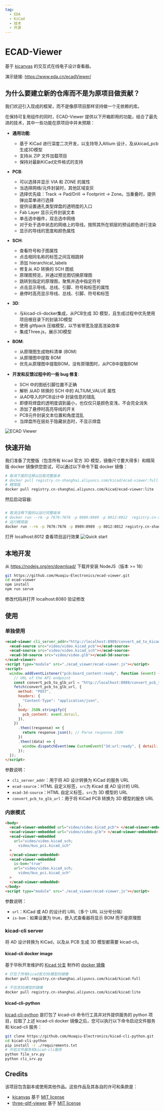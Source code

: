 ```yaml
---
tag:
  - EDA
  - KiCad
  - 技术
  - 开源
---
```


# ECAD-Viewer

基于 [kicanvas](https://github.com/theacodes/kicanvas) 的交互式在线电子设计查看器。

演示链接: https://www.eda.cn/ecadViewer/

## 为什么要建立新的仓库而不是为原项目做贡献？

我们欢迎引入现成的框架，而不是像原项目那样坚持做一个无依赖的库。

在保持可复用组件的同时，ECAD-Viewer 提供以下开箱即用的功能，结合了最先进的技术，其中一些功能在原项目中并未预期：

-   **通用功能**:

    -   基于 KiCad 进行深度二次开发，以支持导入Altium 设计，及从kicad_pcb生成3D模型
    -   支持从 ZIP 文件加载项目
    -   保持对最新KiCad文件格式的支持

-   **PCB**:

    -   可以选择并显示 VIA 和 ZONE 的属性
    -   当选择网络/元件封装时，其他区域变灰
    -   选择优先级：Track -> Pad/Drill -> Footprint -> Zone。当重叠时，提供弹出菜单进行选择
    -   提供设置通孔类型焊盘的透明度的入口
    -   Fab Layer 显示元件封装文本
    -   单击选中器件，双击选中网络
    -   对于处于选中状态的网络上的导线，按照其所在铜层的预设颜色进行渲染
    -   显示的导线的宽度和颜色属性

-   **SCH**:

    -   查看符号和子图属性
    -   点击相同名称的标签之间互相跳转
    -   添加 hierarchical_labels
    -   修复从 AD 转换的 SCH 图纸
    -   原理图预览，并通过预览图切换原理图
    -   跳转到指定的原理图，聚焦并选中指定符号
    -   点击显示导线、总线、引脚、符号和标签的属性
    -   悬停时高亮显示导线、总线、引脚、符号和标签

-   **3D**:

    -   与kicad-cli-docker集成，从PCB生成 3D 模型，且生成过程中优先使用项目根目录下的封装3D模型
    -   使用 gltfpack 压缩模型，以节省带宽及提高渲染效率
    -   集成Three.js，展示3D模型

-   **BOM**:

    -   从原理图生成物料清单 (BOM)
    -   从原理图中提取 BOM
    -   优先从原理图中提取BOM，没有原理图时，从PCB中提取BOM

-   **开发和反馈过程中的一些 bug 修复**:

    -   SCH 中的图纸引脚位置不正确
    -   解析 从AD 转换的 SCH 中的 ALTIUM_VALUE 属性
    -   从AD导入的PCB设计中 封装信息的错乱
    -   即便将焊盘的透明度调到最小，也仅仅只是颜色变浅，不会完全消失
    -   添加了悬停时高亮导线的开关
    -   PCB元件封装文本位置和角度混乱
    -   当焊盘所在层处于隐藏状态时，不显示焊盘

![ECAD Viewer](/assets/ecad-viewer-preview.gif)

## 快速开始

我们准备了完整版（包含所有 kicad 官方 3D 模型，镜像尺寸要大得多）和精简版 docker 镜像供您尝试，可以通过以下命令下载 docker 镜像：

```bash
# 取消下面的注释以拉取完整版本
# docker pull registry.cn-shanghai.aliyuncs.com/kicad/ecad-viewer:full
# 精简版
docker pull registry.cn-shanghai.aliyuncs.com/kicad/ecad-viewer:lite
```

然后启动容器:

```bash

# 取消注释下面的以运行完整版本
# docker run --rm -p 7676:7676 -p 8989:8989 -p 8012:8012  registry.cn-shanghai.aliyuncs.com/kicad/ecad-viewer:full
# 运行精简版
docker run --rm -p 7676:7676 -p 8989:8989 -p 8012:8012 registry.cn-shanghai.aliyuncs.com/kicad/ecad-viewer:lite

```

打开 localhost:8012 查看项目运行效果
![Quick start](/assets/ecad-viewer-quick-start.gif)

## 本地开发

从 https://nodejs.org/en/download/ 下载并安装 NodeJS（版本 >= 18）

```bash
git https://github.com/Huaqiu-Electronics/ecad-viewer.git
cd ecad-viewer
npm install
npm run serve
```

修改代码并打开 localhost:8080 验证修改

## 使用

### 单独使用

```html
<ecad-viewer cli_server_addr="http://localhost:8989/convert_ad_to_kicad">
  <ecad-source src="video/video.kicad_pcb"></ecad-source>
  <ecad-source src="video/video.kicad_sch"></ecad-source>
  <ecad-3d-source src="video/video.glb"></ecad-3d-source>
</ecad-viewer>
<script type="module" src="./ecad_viewer/ecad-viewer.js"></script>
<script>
  window.addEventListener("pcb:board_content:ready", function (event) {
    // URL of the API endpoint
    const convert_pcb_to_glb_url = "http://localhost:8989/convert_pcb_to_glb";
    fetch(convert_pcb_to_glb_url, {
      method: "POST",
      headers: {
        "Content-Type": "application/json",
      },
      body: JSON.stringify({
        pcb_content: event.detail,
      }),
    })
      .then((response) => {
        return response.json(); // Parse response JSON
      })
      .then((data) => {
        window.dispatchEvent(new CustomEvent("3d:url:ready", { detail: url }));
      });
  });
</script>
```

参数说明：

- `cli_server_addr`：用于将 AD 设计转换为 KiCad 的服务 URL
- `ecad-source`：HTML 自定义标签，`src`为 Kicad 或 AD 设计的 URL
- `ecad-3d-source`：HTML 自定义标签，`src`为 3D 模型的 URL
- `convert_pcb_to_glb_url`：用于将 KiCad PCB 转换为 3D 模型的服务 URL

### 内嵌模式

```html
<body>
  <ecad-viewer-embedded url="video/video.kicad_pcb"> </ecad-viewer-embedded>
  <ecad-viewer-embedded url="video/video.glb"> </ecad-viewer-embedded>
  <ecad-viewer-embedded
    url="video/video.kicad_sch;
      video/bus_pci.kicad_sch"
  >
  </ecad-viewer-embedded>
  <ecad-viewer-embedded
    is-bom="true"
    url="video/video.kicad_sch;
      video/bus_pci.kicad_sch"
  >
  </ecad-viewer-embedded>
</body>
<script type="module" src="./ecad_viewer/ecad-viewer.js"></script>
```

参数说明：

- `url`：KiCad 或 AD 的设计的 URL（多个 URL 以分号分隔）
- `is-bom`：如果设置为 true，嵌入式查看器将显示 BOM 而不是原理图

### kicad-cli server

将 AD 设计转换为 KiCad，以及从 PCB 生成 3D 模型都需要 kicad-cli。

#### kicad-cli docker image

基于华秋开发维护的 [Kicad 分支](https://github.com/Huaqiu-Electronics/kicad) 制作的 [docker 镜像](https://github.com/orgs/Huaqiu-Electronics/packages/container/package/kicad)

```bash
# 打包了所有kicad官方3D模型的镜像
docker pull registry.cn-shanghai.aliyuncs.com/kicad/kicad:full

# 不包含3D模型的镜像
docker pull registry.cn-shanghai.aliyuncs.com/kicad/kicad:lite
```

#### kicad-cli-python

[kicad-cli-python](https://github.com/Huaqiu-Electronics/kicad-cli-python) 是打包了 kicad-cli 命令行工具并对外提供服务的 python 项目，拉取了上述 kicad-cli docker 镜像之后，您可以执行以下命令启动文件服务和 kicad-cli 服务：

```bash
git clone https://github.com/Huaqiu-Electronics/kicad-cli-python.git
cd kicad-cli-python
pip install -r ./requirements.txt
# 开启文件服务和kicad-cli服务
python file_srv.py
python cli_srv.py
```

## Credits

该项目包含副本或使用其他作品。这些作品及其各自的许可和条款是：

- [kicanvas](https://github.com/theacodes/kicanvas) 基于 [MIT license](https://github.com/theacodes/kicanvas/blob/main/LICENSE.md)
- [three-gltf-viewer](https://github.com/donmccurdy/three-gltf-viewer) 基于 [MIT license](https://github.com/donmccurdy/three-gltf-viewer/blob/main/LICENSE)
